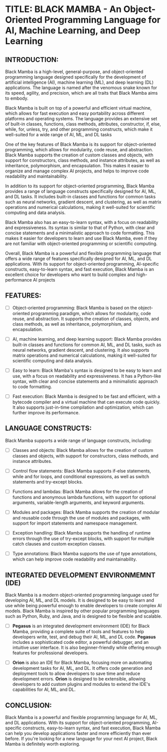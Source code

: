 # TITLE: BLACK MAMBA - An Object-Oriented Programming Language for AI, Machine Learning, and Deep Learning

## INTRODUCTION:
Black Mamba is a high-level, general-purpose, and object-oriented programming language designed specifically for the development of 
artificial intelligence (AI), machine learning (ML), and deep learning (DL) applications. The language is named after the venomous 
snake known for its speed, agility, and precision, which are all traits that Black Mamba aims to embody.

Black Mamba is built on top of a powerful and efficient virtual machine, which allows for fast execution and easy portability across 
different platforms and operating systems. The language provides an extensive set of built-in classes, functions, class methods, 
attributes, constructor, if, else, while, for, unless, try, and other programming constructs, which make it well-suited for 
a wide range of AI, ML, and DL tasks

One of the key features of Black Mamba is its support for object-oriented programming, which allows for modularity, code reuse, 
and abstraction. Black Mamba supports the creation of custom classes and objects, with support for constructors, class methods, 
and instance attributes, as well as inheritance, polymorphism, and encapsulation. This makes it easier to organize and manage 
complex AI projects, and helps to improve code readability and maintainability.

In addition to its support for object-oriented programming, Black Mamba provides a range of language constructs specifically 
designed for AI, ML, and DL tasks. It includes built-in classes and functions for common tasks such as neural networks, gradient 
descent, and clustering, as well as matrix operations and numerical calculations, making it well-suited for scientific computing 
and data analysis.

Black Mamba also has an easy-to-learn syntax, with a focus on readability and expressiveness. Its syntax is similar to that of Python, 
with clear and concise statements and a minimalistic approach to code formatting. This makes it easier for developers to learn 
and use Black Mamba, even if they are not familiar with object-oriented programming or scientific computing.

Overall, Black Mamba is a powerful and flexible programming language that offers a wide range of features specifically designed for 
AI, ML, and DL applications. With its support for object-oriented programming, AI-specific constructs, easy-to-learn syntax, and 
fast execution, Black Mamba is an excellent choice for developers who want to build complex and high-performance AI projects

## FEATURES:

- [ ] Object-oriented programming: Black Mamba is based on the object-oriented programming paradigm, which allows for modularity, code reuse, and abstraction. It supports the creation of classes, objects, and class methods, as well as inheritance, polymorphism, and encapsulation.

- [ ] AI, machine learning, and deep learning support: Black Mamba provides built-in classes and functions for common AI, ML, and DL tasks, such as neural networks, gradient descent, and clustering. It also supports matrix operations and numerical calculations, making it well-suited for scientific computing and data analysis.

- [ ] Easy to learn: Black Mamba's syntax is designed to be easy to learn and use, with a focus on readability and expressiveness. It has a Python-like syntax, with clear and concise statements and a minimalistic approach to code formatting.

- [ ] Fast execution: Black Mamba is designed to be fast and efficient, with a bytecode compiler and a virtual machine that can execute code quickly. It also supports just-in-time compilation and optimization, which can further improve its performance.

## LANGUAGE CONSTRUCTS:
Black Mamba supports a wide range of language constructs, including:

- [ ] Classes and objects: Black Mamba allows for the creation of custom classes and objects, with support for constructors, class methods, and instance attributes.

- [ ] Control flow statements: Black Mamba supports if-else statements, while and for loops, and conditional expressions, as well as switch statements and try-except blocks.

- [ ] Functions and lambdas: Black Mamba allows for the creation of functions and anonymous lambda functions, with support for optional arguments, variable-length arguments, and keyword arguments.

- [ ] Modules and packages: Black Mamba supports the creation of modular and reusable code through the use of modules and packages, with support for import statements and namespace management.

- [ ] Exception handling: Black Mamba supports the handling of runtime errors through the use of try-except blocks, with support for multiple catch clauses and custom exception classes.

- [ ] Type annotations: Black Mamba supports the use of type annotations, which can help improve code readability and maintainability.

## INTEGRATED DEVELOPMENT ENVIRONMEMNT (IDE)
<p align="letf">Black Mamba is a modern object-oriented programming language used for developing AI, ML, and DL models. It is designed to be easy to learn and use while being powerful enough to enable developers to create complex AI models. Black Mamba is inspired by other popular programming languages such as Python, Ruby, and Java, and is designed to be flexible and scalable.</p>

- [ ] **Pegasus** is an integrated development environment (IDE) for Black Mamba, providing a complete suite of tools and features to help developers write, test, and debug their AI, ML, and DL code. **Pegasus** includes a sophisticated code editor, a powerful debugger, and an intuitive user interface. It is also beginner-friendly while offering enough features for professional developers.

- [ ] **Orion** is also an IDE for Black Mamba, focusing more on automating development tasks for AI, ML, and DL. It offers code generation and deployment tools to allow developers to save time and reduce development errors. **Orion** is designed to be extensible, allowing developers to add custom plugins and modules to extend the IDE's capabilities for AI, ML, and DL.

## CONCLUSION:

Black Mamba is a powerful and flexible programming language for AI, ML, and DL applications. With its support for object-oriented 
programming, AI-specific constructs, easy-to-learn syntax, and fast execution, Black Mamba can help you develop applications 
faster and more efficiently than ever before. If you're looking for a new language for your next AI project, Black Mamba 
is definitely worth exploring.